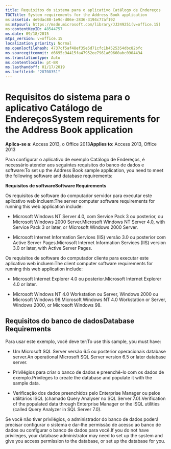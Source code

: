 ```yaml
---
title: Requisitos do sistema para o aplicativo Catálogo de Endereços
TOCTitle: System requirements for the Address Book application
ms:assetid: 4e9dac80-1e9c-d06e-2836-3194c77af192
ms:mtpsurl: https://msdn.microsoft.com/library/JJ249251(v=office.15)
ms:contentKeyID: 48544757
ms.date: 09/18/2015
mtps_version: v=office.15
localization_priority: Normal
ms.openlocfilehash: 4737cf5af48ef35e5d71cfc1b4525354dbc82bfc
ms.sourcegitcommit: d6695c94415fa47952ee7961a69660abc0904434
ms.translationtype: Auto
ms.contentlocale: pt-BR
ms.lasthandoff: 01/17/2019
ms.locfileid: "28708351"
---
```

# <a name="system-requirements-for-the-address-book-application"></a><span data-ttu-id="231b7-102">Requisitos do sistema para o aplicativo Catálogo de Endereços</span><span class="sxs-lookup"><span data-stu-id="231b7-102">System requirements for the Address Book application</span></span>


<span data-ttu-id="231b7-103">**Aplica-se a**: Access 2013, o Office 2013</span><span class="sxs-lookup"><span data-stu-id="231b7-103">**Applies to**: Access 2013, Office 2013</span></span>

<span data-ttu-id="231b7-104">Para configurar o aplicativo de exemplo Catálogo de Endereços, é necessário atender aos seguintes requisitos do banco de dados e software:</span><span class="sxs-lookup"><span data-stu-id="231b7-104">To set up the Address Book sample application, you need to meet the following software and database requirements:</span></span>

<span data-ttu-id="231b7-105">**Requisitos de software**</span><span class="sxs-lookup"><span data-stu-id="231b7-105">**Software Requirements**</span></span>

<span data-ttu-id="231b7-106">Os requisitos de software do computador servidor para executar este aplicativo web incluem:</span><span class="sxs-lookup"><span data-stu-id="231b7-106">The server computer software requirements for running this web application include:</span></span>

  - <span data-ttu-id="231b7-107">Microsoft Windows NT Server 4.0, com Service Pack 3 ou posterior, ou Microsoft Windows 2000 Server.</span><span class="sxs-lookup"><span data-stu-id="231b7-107">Microsoft Windows NT Server 4.0, with Service Pack 3 or later, or Microsoft Windows 2000 Server.</span></span>

  - <span data-ttu-id="231b7-108">Microsoft Internet Information Services (IIS) versão 3.0 ou posterior com Active Server Pages.</span><span class="sxs-lookup"><span data-stu-id="231b7-108">Microsoft Internet Information Services (IIS) version 3.0 or later, with Active Server Pages.</span></span>

<span data-ttu-id="231b7-109">Os requisitos de software do computador cliente para executar este aplicativo web incluem:</span><span class="sxs-lookup"><span data-stu-id="231b7-109">The client computer software requirements for running this web application include:</span></span>

  - <span data-ttu-id="231b7-110">Microsoft Internet Explorer 4.0 ou posterior.</span><span class="sxs-lookup"><span data-stu-id="231b7-110">Microsoft Internet Explorer 4.0 or later.</span></span>

  - <span data-ttu-id="231b7-111">Microsoft Windows NT 4.0 Workstation ou Server, Windows 2000 ou Microsoft Windows 98.</span><span class="sxs-lookup"><span data-stu-id="231b7-111">Microsoft Windows NT 4.0 Workstation or Server, Windows 2000, or Microsoft Windows 98.</span></span>

## <a name="database-requirements"></a><span data-ttu-id="231b7-112">Requisitos do banco de dados</span><span class="sxs-lookup"><span data-stu-id="231b7-112">Database Requirements</span></span>

<span data-ttu-id="231b7-113">Para usar este exemplo, você deve ter:</span><span class="sxs-lookup"><span data-stu-id="231b7-113">To use this sample, you must have:</span></span>

  - <span data-ttu-id="231b7-114">Um Microsoft SQL Server versão 6.5 ou posterior operacionais database server.</span><span class="sxs-lookup"><span data-stu-id="231b7-114">An operational Microsoft SQL Server version 6.5 or later database server.</span></span>

  - <span data-ttu-id="231b7-115">Privilégios para criar o banco de dados e preenchê-lo com os dados de exemplo.</span><span class="sxs-lookup"><span data-stu-id="231b7-115">Privileges to create the database and populate it with the sample data.</span></span>

  - <span data-ttu-id="231b7-116">Verificação dos dados preenchidos pelo Enterprise Manager ou pelos utilitários ISQL (chamado Query Analyser no SQL Server 7.0).</span><span class="sxs-lookup"><span data-stu-id="231b7-116">Verification of the populated data through Enterprise Manager or the ISQL utilities (called Query Analyzer in SQL Server 7.0).</span></span>

<span data-ttu-id="231b7-117">Se você não tiver privilégios, o administrador do banco de dados poderá precisar configurar o sistema e dar-lhe permissão de acesso ao banco de dados ou configurar o banco de dados para você.</span><span class="sxs-lookup"><span data-stu-id="231b7-117">If you do not have privileges, your database administrator may need to set up the system and give you access permission to the database, or set up the database for you.</span></span>

